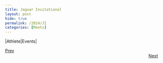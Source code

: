 ```yaml
---
title: Jaguar Invitational
layout: post
hide: true
permalink: /2024/JI
categories: [Meets]
---
```


|Athlete|Events|


<div style="text-align: left"> <a href="{{site.baseurl}}/2024/AI">Prev</a></div> 
<div style="text-align: right"> <a href="{{site.baseurl}}/2024/RB">Next</a></div>
